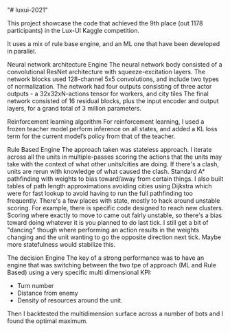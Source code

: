 "# luxui-2021" 

This project showcase the code that achieved the 9th place (out 1178 participants)
in the Lux-UI Kaggle competition.

It uses a mix of rule base engine, and an ML one that have been developed in parallel.

Neural network architecture Engine
The neural network body consisted of a convolutional ResNet architecture with squeeze-excitation layers. 
The network blocks used 128-channel 5x5 convolutions, and include two types of normalization. 
The network had four outputs consisting of three actor outputs - a 32x32xN-actions tensor for workers, and city tiles 
The final network consisted of 16 residual blocks, plus the input encoder and output layers, for a grand total of 3 million parameters.

Reinforcement learning algorithm
For reinforcement learning, I used a frozen teacher model perform inference on all states, and added a KL loss term for the current model’s policy from that of the teacher. 

Rule Based Engine
The approach taken was  stateless approach. 
I iterate across all the units in multiple-passes scoring the actions that the units may take with the context of what other units/cities are doing. If there's a clash, units are rerun with knowledge of what caused the clash. Standard A* pathfinding with weights to bias toward/away from certain things. I also built tables of path length approximations avoiding cities using Dijkstra which were for fast lookup to avoid having to run the full pathfinding too frequently.
There's a few places with state, mostly to hack around unstable scoring. For example, there is specific code designed to reach new clusters. Scoring where exactly to move to came out fairly unstable, so there's a bias toward doing whatever it is you planned to do last tick. I still get a bit of "dancing" though where performing an action results in the weights changing and the unit wanting to go the opposite direction next tick. Maybe more statefulness would stabilize this.

The decision Engine
The key of a strong performance was to have an engine that was switching between the two tpe of approach (ML and Rule Based) using a very specific multi dimensional KPI:
- Turn number
- Distance from enemy
- Density of resources around the unit.

Then I backtested the multidimension surface across a number of bots and I found the optimal maximum. 